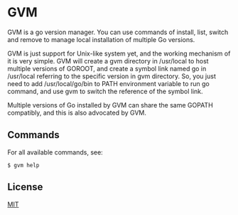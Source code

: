 # GVM

GVM is a go version manager. You can use commands of install, list, switch 
and remove to manage local installation of multiple Go versions.

GVM is just support for Unix-like system yet, and the working mechanism of it 
is very simple. GVM will create a gvm directory in /usr/local to host multiple 
versions of GOROOT, and create a symbol link named go in /usr/local referring 
to the specific version in gvm directory. So, you just need to add /usr/local/go/bin 
to PATH environment variable to run go command, and use gvm to switch the 
reference of the symbol link.

Multiple versions of Go installed by GVM can share the same GOPATH compatibly, 
and this is also advocated by GVM.

## Commands

For all available commands, see:

```
$ gvm help
```

## License

[MIT](./LICENSE)